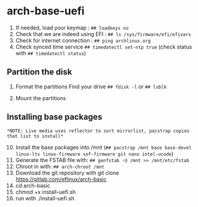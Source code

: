 # arch-base-uefi
1. If needed, load your keymap : `## loadkeys no`
2. Check that we are indeed using EFI : `## ls /sys/firmware/efi/efivars`
3. Check for internet connection : `## ping archlinux.org`
4. Check synced time service `## timedatectl set-ntp true` (check status with `## timedatectl status`)
## Partition the disk
1. Format the partitions
    Find your drive `## fdisk -l` or `## lsblk`
    
8. Mount the partitions
## Installing base packages
    *NOTE: Live media uses reflector to sort mirrorlist, pacstrap copies that list to install*
10. Install the base packages into /mnt (`## pacstrap /mnt base base-devel linux-lts linux-firmware sof-firmware git nano intel-ucode`)
11. Generate the FSTAB file with: `## genfstab -U /mnt >> /mnt/etc/fstab`
12. Chroot in with: `## arch-chroot /mnt`
13. Download the git repository with git clone https://gitlab.com/eflinux/arch-basic
14. cd arch-basic
15. chmod +x install-uefi.sh
16. run with ./install-uefi.sh

